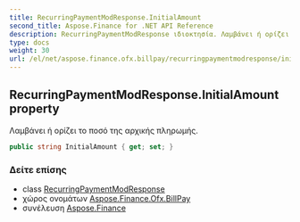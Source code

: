 ```yaml
---
title: RecurringPaymentModResponse.InitialAmount
second_title: Aspose.Finance for .NET API Reference
description: RecurringPaymentModResponse ιδιοκτησία. Λαμβάνει ή ορίζει το ποσό της αρχικής πληρωμής.
type: docs
weight: 30
url: /el/net/aspose.finance.ofx.billpay/recurringpaymentmodresponse/initialamount/
---
```

## RecurringPaymentModResponse.InitialAmount property

Λαμβάνει ή ορίζει το ποσό της αρχικής πληρωμής.

```csharp
public string InitialAmount { get; set; }
```

### Δείτε επίσης

* class [RecurringPaymentModResponse](../)
* χώρος ονομάτων [Aspose.Finance.Ofx.BillPay](../../recurringpaymentmodresponse/)
* συνέλευση [Aspose.Finance](../../../)


